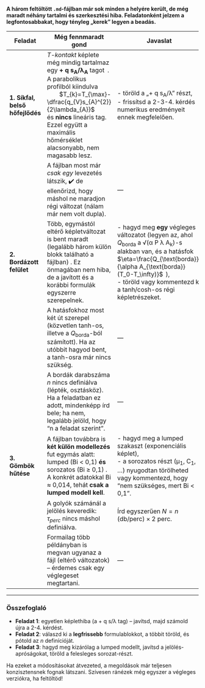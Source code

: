 **A három feltöltött `.md`-fájlban már sok minden a helyére került, de még maradt néhány tartalmi és szerkesztési hiba.
Feladatonként jelzem a legfontosabbakat, hogy tényleg „kerek” legyen a beadás.**

| Feladat                         | Még fennmaradt gond                                                                                                                                                                                                                                                                           | Javaslat                                                                                                                                                                                                                                                                          |
| ------------------------------- | --------------------------------------------------------------------------------------------------------------------------------------------------------------------------------------------------------------------------------------------------------------------------------------------- | --------------------------------------------------------------------------------------------------------------------------------------------------------------------------------------------------------------------------------------------------------------------------------- |
| **1. Síkfal, belső hőfejlődés** | *T-kontakt* képlete még mindig tartalmaz egy **+ q s<sub>A</sub>/λ<sub>A</sub>** tagot . <br>A parabolikus profilból kiindulva<br>  $T_{k}=T_{\max}-\dfrac{q_{V}s_{A}^{2}}{2\lambda_{A}}$ <br>és **nincs** lineáris tag. Ezzel együtt a maximális hőmérséklet alacsonyabb, nem magasabb lesz. | - töröld a „+ q s<sub>A</sub>/λ” részt, <br>- frissítsd a 2-3-4. kérdés numerikus eredményeit ennek megfelelően.                                                                                                                                                                  |
|                                 | A fájlban most már *csak egy* levezetés látszik, ✔️ de ellenőrizd, hogy máshol ne maradjon régi változat (nálam már nem volt dupla).                                                                                                                                                          | —                                                                                                                                                                                                                                                                                 |
| **2. Bordázott felület**        | Több, egymástól eltérő képlet­változat is bent maradt (legalább három külön blokk található a fájlban) . Ez önmagában nem hiba, de a javított és a korábbi formulák egyszerre szerepelnek.                                                                                                    | - hagyd meg **egy** végleges változatot (legyen az, ahol   $Q_{\text{borda}}$ a √(α P λ A<sub>k</sub>)-s alakban van, és a hatásfok $\eta=\frac{Q_{\text{borda}}}{\alpha A_{\text{borda}}(T_0-T_\infty)}$  ), <br>- töröld vagy kommentezd ki a tanh/cosh-os régi képletrészeket. |
|                                 | A hatásfokhoz most két út szerepel (közvetlen tanh-os, illetve a $Q_{\text{borda}}$-ból számított).  Ha az utóbbit hagyod bent, a tanh-osra már nincs szükség.                                                                                                                                | —                                                                                                                                                                                                                                                                                 |
|                                 | A bordák darabszáma *n* nincs definiálva (lépték, osztásköz). Ha a feladatban ez adott, mindenképp írd bele; ha nem, legalább jelöld, hogy “n a feladat szerint”.                                                                                                                             | —                                                                                                                                                                                                                                                                                 |
| **3. Gömbök hűtése**            | A fájlban továbbra is **két külön modellezés** fut egymás alatt: lumped (Bi < 0,1) **és** sorozatos (Bi ≥ 0,1) . A konkrét adatokkal Bi ≈ 0,014, tehát **csak a lumped modell kell**.                                                                                                         | - hagyd meg a lumped szakaszt (exponenciális képlet), <br>- a sorozatos részt (µ<sub>1</sub>, C<sub>1</sub>, …) nyugodtan törölheted vagy kommentezd, hogy “nem szükséges, mert Bi < 0,1”.                                                                                        |
|                                 | A golyók számánál a jelölés keveredik: *τ<sub>perc</sub>* nincs máshol definiálva.                                                                                                                                                                                                            | Írd egyszerűen  $N=n\;(\text{db/perc})\times 2\text{ perc}$.                                                                                                                                                                                                                      |
|                                 | Formailag több példányban is megvan ugyanaz a fájl (eltérő változatok) – érdemes csak egy véglegeset megtartani.                                                                                                                                                                              | —                                                                                                                                                                                                                                                                                 |

---

### Összefoglaló

* **Feladat 1**: egyetlen képlet­hiba (a + q s/λ tag) – javítsd, majd számold újra a 2-4. kérdést.
* **Feladat 2**: válaszd ki a **legfrissebb** formulablokkot, a többit töröld, és pótold az *n* definícióját.
* **Feladat 3**: hagyd meg kizárólag a lumped modellt, javítsd a jelölés-apróságokat, töröld a felesleges sorozat-részt.

Ha ezeket a módosításokat átvezeted, a megoldások már teljesen konzisztensnek fognak látszani. Szívesen ránézek még egyszer a végleges verziókra, ha feltöltöd!
